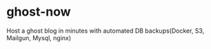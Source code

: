 # ghost-now
Host a ghost blog in minutes with automated DB backups(Docker, S3, Mailgun, Mysql, nginx)
